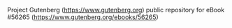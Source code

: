 Project Gutenberg (https://www.gutenberg.org) public repository for
eBook #56265 (https://www.gutenberg.org/ebooks/56265)
